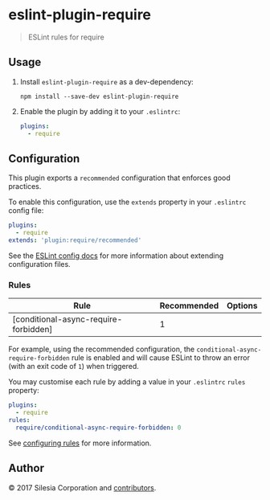 # eslint-plugin-require

> ESLint rules for require

## Usage

1. Install `eslint-plugin-require` as a dev-dependency:

    ```shell
    npm install --save-dev eslint-plugin-require
    ```

2. Enable the plugin by adding it to your `.eslintrc`:

    ```yaml
    plugins:
      - require
    ```

## Configuration

This plugin exports a `recommended` configuration that enforces good practices.

To enable this configuration, use the `extends` property in your `.eslintrc`
config file:

```yaml
plugins:
  - require
extends: 'plugin:require/recommended'
```

See the [ESLint config docs][] for more information about extending
configuration files.

[eslint config docs]: http://eslint.org/docs/user-guide/configuring#extending-configuration-files

### Rules

Rule                                    | Recommended      | Options
----                                    | -----------      | -------
[conditional-async-require-forbidden]   | 1                |

For example, using the recommended configuration, the `conditional-async-require-forbidden` rule
is enabled and will cause ESLint to throw an error (with an exit code of `1`)
when triggered.

You may customise each rule by adding a value in your `.eslintrc` `rules`
property:

```yaml
plugins:
  - require
rules:
  require/conditional-async-require-forbidden: 0
```

See [configuring rules][] for more information.

[configuring rules]: http://eslint.org/docs/user-guide/configuring#configuring-rules

## Author

© 2017 Silesia Corporation and [contributors][].

[contributors]: https://github.com/silesia-corporation/eslint-plugin-require/graphs/contributors
